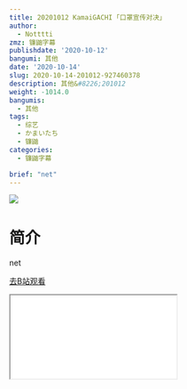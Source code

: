 ```yaml
---
title: 20201012 KamaiGACHI ｢口罩宣传对决｣
author:
  - Notttti
zmz: 镰鼬字幕
publishdate: '2020-10-12'
bangumi: 其他
date: '2020-10-14'
slug: 2020-10-14-201012-927460378
description: 其他&#8226;201012
weight: -1014.0
bangumis:
  - 其他
tags:
  - 综艺
  - かまいたち
  - 镰鼬
categories:
  - 镰鼬字幕

brief: "net"
---
```

![](https://raw.githubusercontent.com/tcgriffith/owaraisite/master/static/tmpimg/4bc88521b4dd332d4868c49a52be22dfcb8469f6.jpg.480.jpg)
# 简介  
net  

[去B站观看](https://www.bilibili.com/video/av927460378/)
<div class ="resp-container"><iframe class="testiframe" src="//player.bilibili.com/player.html?aid=927460378"", scrolling="no", allowfullscreen="true" > </iframe></div> 

